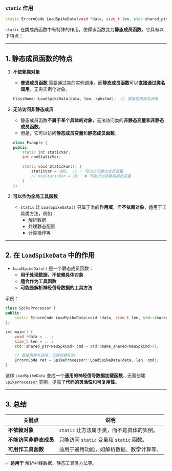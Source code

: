 ### **`static` 作用**

```cpp
static ErrornCode LoadSpikeData(void *data, size_t len, std::shared_ptr<NeuSpkCmd> spksCmd);
```

`static` 在类成员函数中有特殊的作用，使得该函数变为**静态成员函数**。它具有以下特点：

---

## **1. 静态成员函数的特点**

1. **不依赖类对象**
    
    - **普通成员函数** 需要通过类的实例调用，而**静态成员函数**可以**直接通过类名调用**，无需实例化对象。
    
    ```cpp
    ClassName::LoadSpikeData(data, len, spksCmd);  // 直接使用类名调用
    ```
    
2. **无法访问非静态成员**
    
    - 静态成员函数**不属于某个具体的对象**，无法访问类的**非静态变量和非静态成员函数**。
    - 但是，它可以访问**静态成员变量**和**静态成员函数**。
    
    ```cpp
    class Example {
    public:
        static int staticVar;
        int nonStaticVar;
        
        static void StaticFunc() {
            staticVar = 100;  // ✅ 可以访问静态成员变量
            // nonStaticVar = 10;  ❌ 不能访问非静态成员变量
        }
    };
    ```
    
3. **可以作为全局工具函数**
    
    - `static` 让 `LoadSpikeData()` 只属于类的**作用域**，但**不依赖对象**，适用于工具类方法，例如：
        - 解析数据
        - 处理静态配置
        - 计算操作等

---

## **2. 在 `LoadSpikeData` 中的作用**

- `LoadSpikeData()` 是一个静态成员函数：
    - **用于处理数据，不依赖具体对象**
    - **适合作为工具函数**
    - **可能是解析神经信号数据的工具方法**

示例：

```cpp
class SpikeProcessor {
public:
    static ErrornCode LoadSpikeData(void *data, size_t len, std::shared_ptr<NeuSpkCmd> spksCmd);
};

int main() {
    void *data = ...;
    size_t len = ...;
    std::shared_ptr<NeuSpkCmd> cmd = std::make_shared<NeuSpkCmd>();

    // 直接用类名调用，无需创建实例
    ErrornCode ret = SpikeProcessor::LoadSpikeData(data, len, cmd);
}
```

这样 `LoadSpikeData` 变成一个**通用的神经信号数据加载函数**，无需创建 `SpikeProcessor` 实例，提高了**代码的灵活性**和**可复用性**。

---

## **3. 总结**

|关键点|说明|
|---|---|
|**不依赖对象**|`static` 让方法属于类，而不是具体的实例。|
|**不能访问非静态成员**|只能访问 `static` 变量和 `static` 函数。|
|**可用作工具函数**|适用于通用功能，如解析数据、数学计算等。|

✅ **适用于** 解析神经数据、静态工具类方法等。